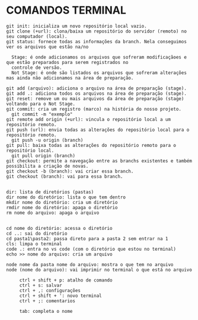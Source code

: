 <h1> COMANDOS TERMINAL </h1>

    git init: inicializa um novo repositório local vazio.
    git clone (+url): clona/baixa um repositório do servidor (remoto) no seu computador (local).
    git status: fornece todas as informações da branch. Nela conseguimos ver os arquivos que estão na/no
   
      Stage: é onde adicionamos os arquivos que sofreram modificaçãoes e que estão preparados para serem registrados no
      controle de versão.
      Not Stage: é onde são listados os arquivos que sofreram alterações mas ainda não adicionamos na área de preparação.
   
    git add (arquivo): adiciona o arquivo na área de preparação (stage).
    git add .: adiciona todos os arquivos na área de preparação (stage).
    git reset: remove um ou mais arquivos da área de preparação (stage) voltando para o Not Stage.
    git commit: cria um registro (marco) na história do nosso projeto.
      git commit -m "exemplo"
    git remote add origin (+url): vincula o repositório local a um repositório remoto.
    git push (url): envia todas as alterações do repositório local para o repositório remoto.
      git push -u origin (branch)
    git pull: baixa todas as alterações do repositório remoto para o repositório local.
      git pull origin (branch)
    git checkout: permite a navegação entre as branchs existentes e também possibilita a criação de novas.
    git checkout -b (branch): vai criar essa branch.
    git checkout (branch): vai para essa branch.
    
   
    dir: lista de diretórios (pastas)
    dir nome do diretório: lista o que tem dentro
    mkdir nome do diretório: cria um diretório
    rmdir nome do diretório: apaga o diretório
    rm nome do arquivo: apaga o arquivo

   
    cd nome do diretório: acessa o diretório
    cd ..: sai do diretório
    cd pasta1\pasta2: passa direto para a pasta 2 sem entrar na 1
    cls: limpa o terminal
    code .: entra no vs code (com o diretório que estou no terminal)
    echo >> nome do arquivo: cria um arquivo

    node nome da pasta nome do arquivo: mostra o que tem no arquivo
    node (nome do arquivo): vai imprimir no terminal o que está no arquivo
   
         ctrl + shift + p: atalho de comando
         ctrl + s: salvar
         ctrl + ,: configurações
         ctrl + shift + ': novo terminal
         ctrl + ;: comentarios
   
         tab: completa o nome
